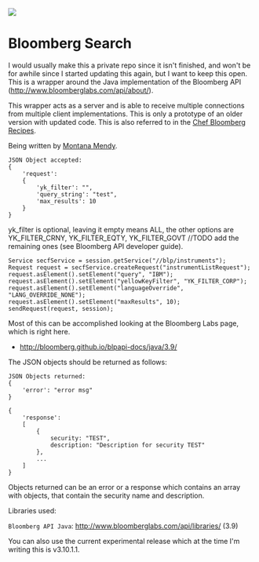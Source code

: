 <img src="http://www.montanamendy.com/bloomberg.png">

Bloomberg Search
=======================

I would usually make this a private repo since it isn't finished, and won't be for awhile since I started updating this again, but I want to keep this open. This is a wrapper around the Java implementation of the Bloomberg API (http://www.bloomberglabs.com/api/about/).

This wrapper acts as a server and is able to receive multiple connections from multiple client implementations.
This is only a prototype of an older version with updated code. This is also referred to in the <a href="https://github.com/bloomberg/chef-bcpc">Chef Bloomberg Recipes</a>.

Being written by <a href="http://www.montanamendy.com">Montana Mendy</a>.

```
JSON Object accepted:
{
    'request':
    {
        'yk_filter': "",
        'query_string': "test",
        'max_results': 10
    }
}
```
yk_filter is optional, leaving it empty means ALL, the other options are YK_FILTER_CRNY, YK_FILTER_EQTY, YK_FILTER_GOVT //TODO add the remaining ones (see Bloomberg API developer guide). 

```
Service secfService = session.getService("//blp/instruments");
Request request = secfService.createRequest("instrumentListRequest");
request.asElement().setElement("query", "IBM");
request.asElement().setElement("yellowKeyFilter", "YK_FILTER_CORP");
request.asElement().setElement("languageOverride", "LANG_OVERRIDE_NONE");
request.asElement().setElement("maxResults", 10);
sendRequest(request, session);
```

Most of this can be accomplished looking at the Bloomberg Labs page, which is right here.

*  http://bloomberg.github.io/blpapi-docs/java/3.9/

The JSON objects should be returned as follows: 

```
JSON Objects returned:
{
    'error': "error msg"
}

{
    'response':
    [
        {
            security: "TEST",
            description: "Description for security TEST"
        },
        ...
    ]
}
```

Objects returned can be an error or a response which contains an array with objects, that contain the security name and description.

Libraries used:

`Bloomberg API Java`: http://www.bloomberglabs.com/api/libraries/ (3.9) 

You can also use the current experimental release which at the time I'm writing this is v3.10.1.1.
